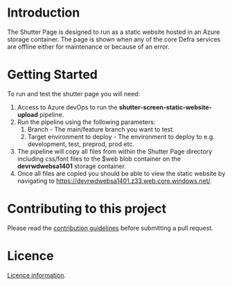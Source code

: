 # Introduction 
The Shutter Page is designed to run as a static website hosted in an Azure storage container. 
The page is shown when any of the core Defra services are offline either for maintenance or because of an error. 

# Getting Started
To run and test the shutter page you will need:
1. Access to Azure devOps to run the **shutter-screen-static-website-upload** pipeline.
2. Run the pipeline using the following parameters:
   1. Branch - The main/feature branch you want to test. 
   2. Target environment to deploy - The environment to deploy to e.g. development, test, preprod, prod etc.
3. The pipeline will copy all files from within the Shutter Page directory including css/font files to the $web blob container on the **devrwdwebsa1401** storage container.
4. Once all files are copied you should be able to view the static website by navigating to  https://devrwdwebsa1401.z33.web.core.windows.net/.

# Contributing to this project
Please read the [contribution guidelines](CONTRIBUTING.md) before submitting a pull request.

# Licence
[Licence information](LICENCE.md).

